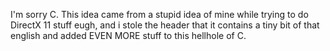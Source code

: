 I'm sorry C.
This idea came from a stupid idea of mine while trying to do DirectX 11 stuff eugh, and i stole the header that it contains a tiny bit of that english and added EVEN MORE stuff to this hellhole of C.
